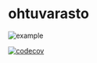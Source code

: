 # ohtuvarasto

![example](https://github.com/jhaukile/ohtuvarasto/workflows/CI/badge.svg)

[![codecov](https://codecov.io/github/Jhaukile/ohtuvarasto/graph/badge.svg?token=PZBCHIXWUA)](https://codecov.io/github/Jhaukile/ohtuvarasto)
